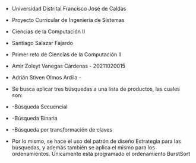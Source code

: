 * Universidad Distrital Francisco José de Caldas
* Proyecto Curricular de Ingeniería de Sistemas

* Ciencias de la Computación II
* Santiago Salazar Fajardo


* Primer reto de Ciencias de la Computación II
* Amir Zoleyt Vanegas Cárdenas - 20211020015
* Adrián Stiven Olmos Ardila   - 


* Se busca aplicar tres búsquedas a una lista de productos, las cuales son:
* -Búsqueda Secuencial
* -Búsqueda Binaria
* -Búsqueda por transformación de claves

* Por lo mismo, se hace el uso del patrón de diseño Estrategia para las búsquedas, y además
también se aplica el mismo para los ordenamientos. Únicamente está programado el ordenamiento
BurstSort



